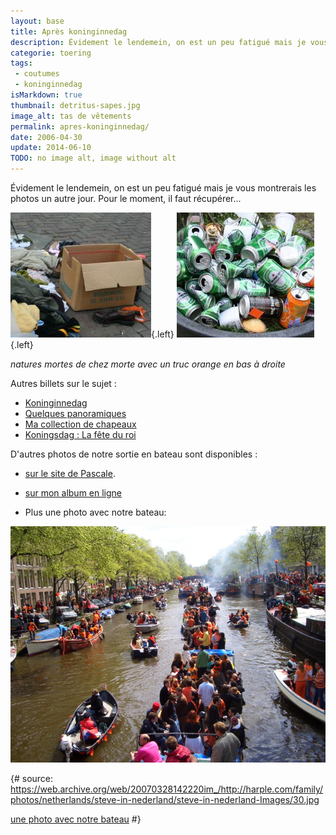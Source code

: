 ```yaml
---
layout: base
title: Après koninginnedag
description: Évidement le lendemein, on est un peu fatigué mais je vous montrerais les photos un autre jour. Pour le moment, il faut récupérer...
categorie: toering
tags: 
 - coutumes
 - koninginnedag
isMarkdown: true
thumbnail: detritus-sapes.jpg
image_alt: tas de vêtements
permalink: apres-koninginnedag/
date: 2006-04-30
update: 2014-06-10
TODO: no image alt, image without alt
---
```


Évidement le lendemein, on est un peu fatigué mais je vous montrerais les photos un autre jour. Pour le moment, il faut récupérer...

![tas de vieux chiffons](detritus-sapes.jpg){.left} ![détritus avec canettes](detritus-heineken.jpg){.left} 
<div class="clear-both"></div>

*natures mortes de chez morte avec un truc orange en bas à droite*

<!--excerpt-->

Autres billets sur le sujet :
* [Koninginnedag](/koninginnedag)
* [Quelques panoramiques](/pas-de-fete-du-travail)
* [Ma collection de chapeaux](/hoeden)
* [Koningsdag : La fête du roi](/Premier-Koningsdag)

D'autres photos de notre sortie en bateau sont disponibles :  
* [sur le site de Pascale](http://www.xs4all.nl/~jlhkrans/Reine_2006/).
* [sur mon album en ligne](http://alix.guillard.fr/phototeque/view_album.php?set_albumName=konninginnedag-2006)

* Plus une photo avec notre bateau:

![Prinsengracht Procession, plein de bateaux de toute tailles couvert de monde sur un canal](30.jpg)

{# 
source: https://web.archive.org/web/20070328142220im_/http://harple.com/family/photos/netherlands/steve-in-nederland/steve-in-nederland-Images/30.jpg

[une photo avec notre bateau](http://harple.com/family/photos/netherlands/steve-in-nederland/steve-in-nederland-Pages/Image30.html) 
#}
